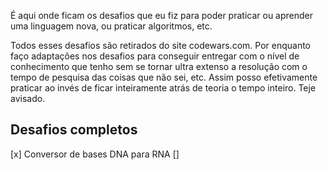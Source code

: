 É aqui onde ficam os desafios que eu fiz para poder praticar ou aprender uma linguagem nova, ou praticar algoritmos, etc.

Todos esses desafios são retirados do site codewars.com. Por enquanto faço adaptações nos desafios para conseguir entregar com o nível de conhecimento que tenho sem se tornar ultra extenso a resolução com o tempo de pesquisa das coisas que não sei, etc. Assim posso efetivamente praticar ao invés de ficar inteiramente atrás de teoria o tempo inteiro. Teje avisado. 

## Desafios completos
[x] Conversor de bases DNA para RNA
[] 
